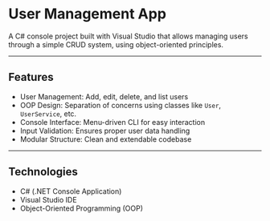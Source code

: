 # User Management App

A C# console project built with Visual Studio that allows managing users through a simple CRUD system, using object-oriented principles.

---

## Features

- User Management: Add, edit, delete, and list users  
- OOP Design: Separation of concerns using classes like `User`, `UserService`, etc.  
- Console Interface: Menu-driven CLI for easy interaction  
- Input Validation: Ensures proper user data handling  
- Modular Structure: Clean and extendable codebase  

---

## Technologies

- C# (.NET Console Application)  
- Visual Studio IDE  
- Object-Oriented Programming (OOP) 

